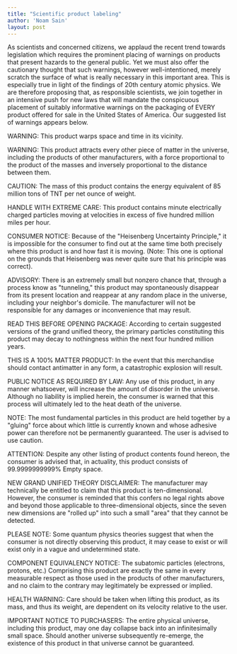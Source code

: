 ```yaml
---
title: "Scientific product labeling"
author: 'Noam Sain'
layout: post
---
```


As scientists and concerned citizens, we applaud the recent trend towards legislation which requires the prominent placing of warnings on products that present hazards to the general public. Yet we must also offer the cautionary thought that such warnings, however well-intentioned, merely scratch the surface of what is really necessary in this important area. This is especially true in light of the findings of 20th century atomic physics. We are therefore proposing that, as responsible scientists, we join together in an intensive push for new laws that will mandate the conspicuous placement of suitably informative warnings on the packaging of EVERY product offered for sale in the United States of America. Our suggested list of warnings appears below.

WARNING: This product warps space and time in its vicinity.

WARNING: This product attracts every other piece of matter in the universe, including the products of other manufacturers, with a force proportional to the product of the masses and inversely proportional to the distance between them.

CAUTION: The mass of this product contains the energy equivalent of 85 million tons of TNT per net ounce of weight.

HANDLE WITH EXTREME CARE: This product contains minute electrically charged particles moving at velocities in excess of five hundred million miles per hour.

CONSUMER NOTICE: Because of the "Heisenberg Uncertainty Principle," it is impossible for the consumer to find out at the same time both precisely where this product is and how fast it is moving. (Note: This one is optional on the grounds that Heisenberg was never quite sure that his principle was correct).

ADVISORY: There is an extremely small but nonzero chance that, through a process know as "tunneling," this product may spontaneously disappear from its present location and reappear at any random place in the universe, including your neighbor's domicile. The manufacturer will not be responsible for any damages or inconvenience that may result.

READ THIS BEFORE OPENING PACKAGE: According to certain suggested versions of the grand unified theory, the primary particles constituting this product may decay to nothingness within the next four hundred million years.

THIS IS A 100% MATTER PRODUCT: In the event that this merchandise should contact antimatter in any form, a catastrophic explosion will result.

PUBLIC NOTICE AS REQUIRED BY LAW: Any use of this product, in any manner whatsoever, will increase the amount of disorder in the universe. Although no liability is implied herein, the consumer is warned that this process will ultimately led to the heat death of the universe.

NOTE: The most fundamental particles in this product are held together by a "gluing" force about which little is currently known and whose adhesive power can therefore not be permanently guaranteed. The user is advised to use caution.

ATTENTION: Despite any other listing of product contents found hereon, the consumer is advised that, in actuality, this product consists of 99.9999999999% Empty space.

NEW GRAND UNIFIED THEORY DISCLAIMER: The manufacturer may technically be entitled to claim that this product is ten-dimensional. However, the consumer is reminded that this confers no legal rights above and beyond those applicable to three-dimensional objects, since the seven new dimensions are "rolled up" into such a small "area" that they cannot be detected.

PLEASE NOTE: Some quantum physics theories suggest that when the consumer is not directly observing this product, it may cease to exist or will exist only in a vague and undetermined state.

COMPONENT EQUIVALENCY NOTICE: The subatomic particles (electrons, protons, etc.) Comprising this product are exactly the same in every measurable respect as those used in the products of other manufacturers, and no claim to the contrary may legitimately be expressed or implied.

HEALTH WARNING: Care should be taken when lifting this product, as its mass, and thus its weight, are dependent on its velocity relative to the user.

IMPORTANT NOTICE TO PURCHASERS: The entire physical universe, including this product, may one day collapse back into an infinitesimally small space. Should another universe subsequently re-emerge, the existence of this product in that universe cannot be guaranteed.
